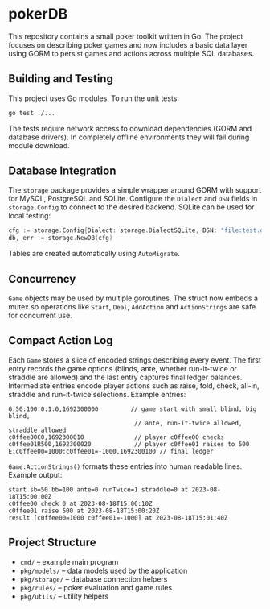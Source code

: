 # pokerDB

This repository contains a small poker toolkit written in Go. The project focuses on describing poker games and now includes a basic data layer using GORM to persist games and actions across multiple SQL databases.

## Building and Testing

This project uses Go modules. To run the unit tests:

```bash
go test ./...
```

The tests require network access to download dependencies (GORM and database drivers). In completely offline environments they will fail during module download.

## Database Integration

The `storage` package provides a simple wrapper around GORM with support for MySQL, PostgreSQL and SQLite. Configure the `Dialect` and `DSN` fields in `storage.Config` to connect to the desired backend. SQLite can be used for local testing:

```go
cfg := storage.Config{Dialect: storage.DialectSQLite, DSN: "file:test.db?cache=shared&mode=memory"}
db, err := storage.NewDB(cfg)
```

Tables are created automatically using `AutoMigrate`.

## Concurrency

`Game` objects may be used by multiple goroutines. The struct now embeds a
mutex so operations like `Start`, `Deal`, `AddAction` and `ActionStrings` are
safe for concurrent use.

## Compact Action Log

Each `Game` stores a slice of encoded strings describing every event. The first
entry records the game options (blinds, ante, whether run-it-twice or straddle
are allowed) and the last entry captures final ledger balances. Intermediate
entries encode player actions such as raise, fold, check, all-in, straddle and
run-it-twice selections. Example entries:

```
G:50:100:0:1:0,1692300000         // game start with small blind, big blind,
                                   // ante, run-it-twice allowed, straddle allowed
c0ffee00C0,1692300010              // player c0ffee00 checks
c0ffee01R500,1692300020            // player c0ffee01 raises to 500
E:c0ffee00=1000:c0ffee01=-1000,1692300100 // final ledger
```

`Game.ActionStrings()` formats these entries into human readable lines. Example
output:

```
start sb=50 bb=100 ante=0 runTwice=1 straddle=0 at 2023-08-18T15:00:00Z
c0ffee00 check 0 at 2023-08-18T15:00:10Z
c0ffee01 raise 500 at 2023-08-18T15:00:20Z
result [c0ffee00=1000 c0ffee01=-1000] at 2023-08-18T15:01:40Z
```

## Project Structure

- `cmd/` – example main program
- `pkg/models/` – data models used by the application
- `pkg/storage/` – database connection helpers
- `pkg/rules/` – poker evaluation and game rules
- `pkg/utils/` – utility helpers


